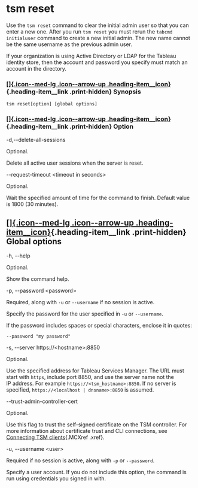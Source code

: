 

tsm reset
=========
Use the `tsm reset` command to clear the initial admin user so that you
can enter a new one. After you run `tsm reset` you must rerun the
`tabcmd initialuser` command to create a new initial admin. The new name
cannot be the same username as the previous admin user.

If your organization is using Active Directory or LDAP for the Tableau
identity store, then the account and password you specify must match an
account in the directory.

<div>

### [[]{.icon--med-lg .icon--arrow-up .heading-item__icon}](https://help.tableau.com/current/server/en-us/cli_reset_tsm.htm#){.heading-item__link .print-hidden} Synopsis

</div>

`tsm reset[option] [global options]`

<div>

### [[]{.icon--med-lg .icon--arrow-up .heading-item__icon}](https://help.tableau.com/current/server/en-us/cli_reset_tsm.htm#){.heading-item__link .print-hidden} Option

</div>

-d,\--delete-all-sessions

Optional.

Delete all active user sessions when the server is reset.

\--request-timeout \<timeout in seconds\>

Optional.

Wait the specified amount of time for the command to finish. Default
value is 1800 (30 minutes).

<div>

[[]{.icon--med-lg .icon--arrow-up .heading-item__icon}](https://help.tableau.com/current/server/en-us/cli_reset_tsm.htm#){.heading-item__link .print-hidden} Global options
---------------------------------------------------------------------------------------------------------------------------------------------------------------------------

</div>

-h, \--help

Optional.

Show the command help.

-p, \--password \<password\>

Required, along with `-u` or `--username` if no session is active.

Specify the password for the user specified in `-u` or `--username`.

If the password includes spaces or special characters, enclose it in
quotes:

`--password "my password"`

-s, \--server https://\<hostname\>:8850

Optional.

Use the specified address for Tableau Services Manager. The URL must
start with `https`, include port 8850, and use the server name not the
IP address. For example `https://<tsm_hostname>:8850`. If no server is
specified, `https://<localhost | dnsname>:8850` is assumed.

\--trust-admin-controller-cert

Optional.

Use this flag to trust the self-signed certificate on the
TSM controller. For more information about certificate trust and
CLI connections, see [Connecting
TSM clients](https://help.tableau.com/current/server/en-us/tsm_overview.htm#Connecti){.MCXref
.xref}.

-u, \--username \<user\>

Required if no session is active, along with `-p` or `--password`.

Specify a user account. If you do not include this option, the command
is run using credentials you signed in with.
